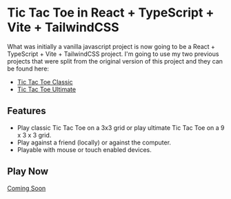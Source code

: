# Tic Tac Toe in React + TypeScript + Vite + TailwindCSS
What was initially a vanilla javascript project is now going to be a React + TypeScript + Vite + TailwindCSS project. I'm going to use my two previous projects that were split from the original version of this project and they can be found here:
- [Tic Tac Toe Classic](https://github.com/Torvec/tic-tac-toe-ultimate)
- [Tic Tac Toe Ultimate](https://github.com/Torvec/tic-tac-toe-classic)

## Features
- Play classic Tic Tac Toe on a 3x3 grid or play ultimate Tic Tac Toe on a 9 x 3 x 3 grid.
- Play against a friend (locally) or against the computer.
- Playable with mouse or touch enabled devices.

## Play Now

[Coming Soon](https://github.com/Torvec/tic-tac-toe-react)